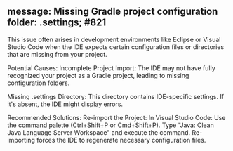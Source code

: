## message: Missing Gradle project configuration folder: .settings; #821

This issue often arises in development environments like Eclipse or Visual Studio Code when the IDE expects certain configuration files or directories that are missing from your project.

Potential Causes:
Incomplete Project Import: The IDE may not have fully recognized your project as a Gradle project, leading to missing configuration folders.

Missing .settings Directory: This directory contains IDE-specific settings. If it's absent, the IDE might display errors.

Recommended Solutions:
Re-import the Project:
In Visual Studio Code:
Use the command palette (Ctrl+Shift+P or Cmd+Shift+P).
Type "Java: Clean Java Language Server Workspace" and execute the command.
Re-importing forces the IDE to regenerate necessary configuration files.
